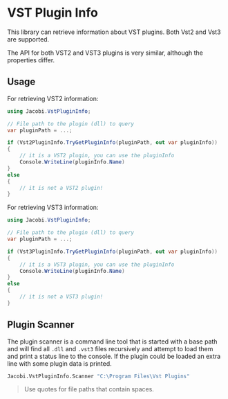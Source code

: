 # VST Plugin Info

This library can retrieve information about VST plugins. Both Vst2 and Vst3 are supported.

The API for both VST2 and VST3 plugins is very similar, although the properties differ.

## Usage

For retrieving VST2 information:

```csharp
using Jacobi.VstPluginInfo;

// File path to the plugin (dll) to query
var pluginPath = ...;

if (Vst2PluginInfo.TryGetPluginInfo(pluginPath, out var pluginInfo))
{
    // it is a VST2 plugin, you can use the pluginInfo
    Console.WriteLine(pluginInfo.Name)
}
else
{
    // it is not a VST2 plugin!
}
```

For retrieving VST3 information:

```csharp
using Jacobi.VstPluginInfo;

// File path to the plugin (dll) to query
var pluginPath = ...;

if (Vst3PluginInfo.TryGetPluginInfo(pluginPath, out var pluginInfo))
{
    // it is a VST3 plugin, you can use the pluginInfo
    Console.WriteLine(pluginInfo.Name)
}
else
{
    // it is not a VST3 plugin!
}
```

## Plugin Scanner

The plugin scanner is a command line tool that is started with a base path and will find all `.dll` and `.vst3` files recursively and attempt to load them and print a status line to the console. If the plugin could be loaded an extra line with some plugin data is printed.

```cmd
Jacobi.VstPluginInfo.Scanner "C:\Program Files\Vst Plugins"
```

> Use quotes for file paths that contain spaces.
